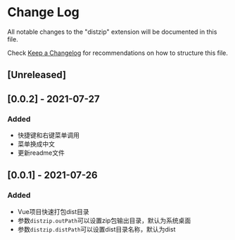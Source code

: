 # Change Log

All notable changes to the "distzip" extension will be documented in this file.

Check [Keep a Changelog](http://keepachangelog.com/) for recommendations on how to structure this file.

## [Unreleased]

## [0.0.2] - 2021-07-27
### Added
- 快捷键和右键菜单调用
- 菜单换成中文
- 更新readme文件

## [0.0.1] - 2021-07-26
### Added
- Vue项目快速打包dist目录
- 参数`distzip.outPath`可以设置zip包输出目录，默认为系统桌面
- 参数`distzip.distPath`可以设置dist目录名称，默认为dist